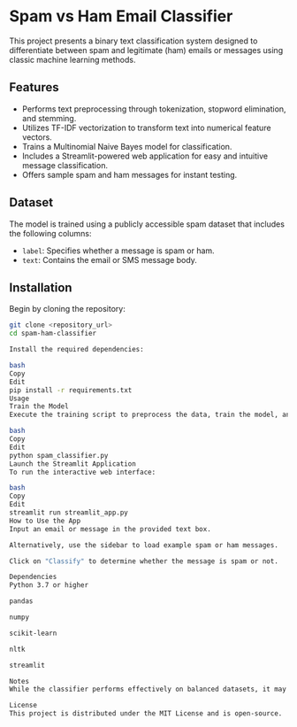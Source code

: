 # Spam vs Ham Email Classifier

This project presents a binary text classification system designed to differentiate between spam and legitimate (ham) emails or messages using classic machine learning methods.

## Features

- Performs text preprocessing through tokenization, stopword elimination, and stemming.  
- Utilizes TF-IDF vectorization to transform text into numerical feature vectors.  
- Trains a Multinomial Naive Bayes model for classification.  
- Includes a Streamlit-powered web application for easy and intuitive message classification.  
- Offers sample spam and ham messages for instant testing.

## Dataset

The model is trained using a publicly accessible spam dataset that includes the following columns:

- `label`: Specifies whether a message is spam or ham.  
- `text`: Contains the email or SMS message body.

## Installation

Begin by cloning the repository:

```bash
git clone <repository_url>
cd spam-ham-classifier

Install the required dependencies:

bash
Copy
Edit
pip install -r requirements.txt
Usage
Train the Model
Execute the training script to preprocess the data, train the model, and save both the trained model and TF-IDF vectorizer:

bash
Copy
Edit
python spam_classifier.py
Launch the Streamlit Application
To run the interactive web interface:

bash
Copy
Edit
streamlit run streamlit_app.py
How to Use the App
Input an email or message in the provided text box.

Alternatively, use the sidebar to load example spam or ham messages.

Click on "Classify" to determine whether the message is spam or not.

Dependencies
Python 3.7 or higher

pandas

numpy

scikit-learn

nltk

streamlit

Notes
While the classifier performs effectively on balanced datasets, it may occasionally fail to detect certain spam messages. You are encouraged to enhance the model by trying out alternative algorithms or incorporating additional features.

License
This project is distributed under the MIT License and is open-source.
